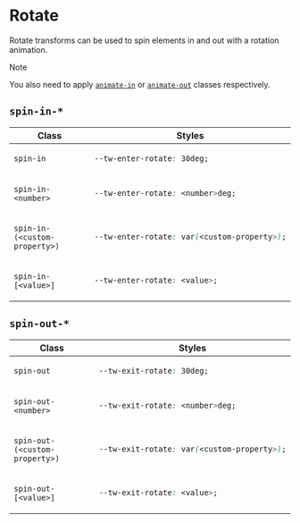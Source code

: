 # Rotate

Rotate transforms can be used to spin elements in and out with a rotation animation.

> [!NOTE]
> You also need to apply [`animate-in`][Animate_in] or [`animate-out`][Animate_out] classes respectively.

## `spin-in-*`

<table>
<thead>
<tr>
<th>Class</th>
<th>Styles</th>
</tr>
</thead>
<tbody>
<tr>
<td>

`spin-in`

</td>
<td>

```css
--tw-enter-rotate: 30deg;
```

</td>
</tr>
<tr>
<td>

`spin-in-<number>`

</td>
<td>

```css
--tw-enter-rotate: <number>deg;
```

</td>
</tr>
<tr>
<td>

`spin-in-(<custom-property>)`

</td>
<td>

```css
--tw-enter-rotate: var(<custom-property>);
```

</td>
</tr>
<tr>
<td>

`spin-in-[<value>]`

</td>
<td>

```css
--tw-enter-rotate: <value>;
```

</td>
</tr>
</tbody>
</table>

## `spin-out-*`

<table>
<thead>
<tr>
<th>Class</th>
<th>Styles</th>
</tr>
</thead>
<tbody>
<tr>
<td>

`spin-out`

</td>
<td>

```css
--tw-exit-rotate: 30deg;
```

</td>
</tr>
<tr>
<td>

`spin-out-<number>`

</td>
<td>

```css
--tw-exit-rotate: <number>deg;
```

</td>
</tr>
<tr>
<td>

`spin-out-(<custom-property>)`

</td>
<td>

```css
--tw-exit-rotate: var(<custom-property>);
```

</td>
</tr>
<tr>
<td>

`spin-out-[<value>]`

</td>
<td>

```css
--tw-exit-rotate: <value>;
```

</td>
</tr>
</tbody>
</table>

<!-- Links -->

[Animate_in]: ../animations/in-out.md#animate-in
[Animate_out]: ../animations/in-out.md#animate-out
